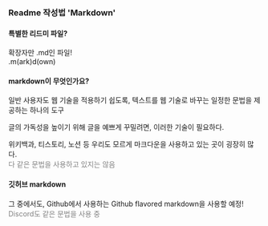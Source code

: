 ### Readme 작성법 'Markdown'
#### 특별한 리드미 파일?
확장자만 .md인 파일!  
.m(ark)d(own)
#### markdown이 무엇인가요?
일반 사용자도 웹 기술을 적용하기 쉽도록, 텍스트를 웹 기술로 바꾸는 일정한 문법을 제공하는 하나의 도구

글의 가독성을 높이기 위해 글을 예쁘게 꾸밀려면, 이러한 기술이 필요하다.

위키백과, 티스토리, 노션 등 우리도 모르게 마크다운을 사용하고 있는 곳이 굉장히 많다.  
<span style="color: gray">다 같은 문법을 사용하고 있지는 않음</span>

#### 깃허브 markdown
그 중에서도, Github에서 사용하는 Github flavored markdown을 사용할 예정!  
<span style="color: gray">Discord도 같은 문법을 사용 중</span>